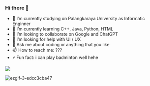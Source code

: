 ### Hi there 👋

- 🔭 I’m currently studying on Palangkaraya University as Informatic Enginner
- 🌱 I’m currently learning C++, Java, Python, HTML
- 👯 I’m looking to collaborate on Google and ChatGPT
- 🤔 I’m looking for help with UI / UX
- 💬 Ask me about coding or anything that you like
- 📫 How to reach me: ???
- ⚡ Fun fact: i can play badminton well hehe 

<a href="https://www.instagram.com/aippirwin/">
  <img src="https://img.shields.io/badge/instagram-E4405F?style=for-the-badge&logo=instagram&logoColor=white" />
</a>

![ezgif-3-edcc3cba47](https://user-images.githubusercontent.com/115967151/229805895-bad11c12-928f-4922-9780-0ca9edd91898.gif)
